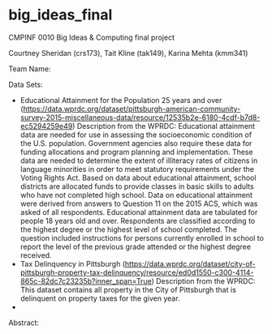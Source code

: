 # big_ideas_final
CMPINF 0010 Big Ideas &amp; Computing final project

Courtney Sheridan (crs173), Tait Kline (tak149), Karina Mehta (kmm341)

Team Name: 

Data Sets:
* Educational Attainment for the Population 25 years and over 
(https://data.wprdc.org/dataset/pittsburgh-american-community-survey-2015-miscellaneous-data/resource/12535b2e-6180-4cdf-b7d8-ec5294259e49)
Description from the WPRDC: Educational attainment data are needed for use in assessing the socioeconomic condition of the U.S. population. Government agencies also require these data for funding allocations and program planning and implementation. These data are needed to determine the extent of illiteracy rates of citizens in language minorities in order to meet statutory requirements under the Voting Rights Act. Based on data about educational attainment, school districts are allocated funds to provide classes in basic skills to adults who have not completed high school. Data on educational attainment were derived from answers to Question 11 on the 2015 ACS, which was asked of all respondents. Educational attainment data are tabulated for people 18 years old and over. Respondents are classified according to the highest degree or the highest level of school completed. The question included instructions for persons currently enrolled in school to report the level of the previous grade attended or the highest degree received.
* Tax Delinquency in Pittsburgh (https://data.wprdc.org/dataset/city-of-pittsburgh-property-tax-delinquency/resource/ed0d1550-c300-4114-865c-82dc7c23235b?inner_span=True)
Description from the WPRDC: This dataset contains all property in the City of Pittsburgh that is delinquent on property taxes for the given year.
*


Abstract:
